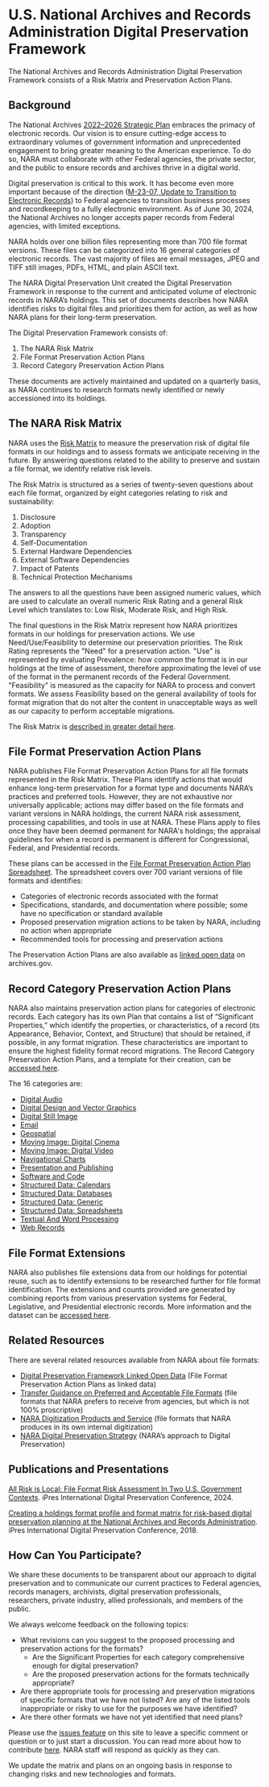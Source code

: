 # U.S. National Archives and Records Administration Digital Preservation Framework

The National Archives and Records Administration Digital Preservation Framework consists of a Risk Matrix and Preservation Action Plans.

## Background

The National Archives [2022–2026 Strategic Plan](https://www.archives.gov/about/plans-reports/strategic-plan/strategic-plan-2022-2026) embraces the primacy of electronic records. Our vision is to ensure cutting-edge access to extraordinary volumes of government informa­tion and unprecedented engagement to bring greater meaning to the American experience. To do so, NARA must collaborate with other Federal agencies, the private sector, and the public to ensure records and archives thrive in a digital world.

Digital preservation is critical to this work. It has become even more important because of the direction ([M-23-07, Update to Transition to Electronic Records](https://www.whitehouse.gov/wp-content/uploads/2022/12/M_23_07-M-Memo-Electronic-Records_final.pdf)) to Federal agencies to transition business processes and recordkeeping to a fully electronic environment. As of June 30, 2024, the National Archives no longer accepts paper records from Federal agencies, with limited exceptions.


NARA holds over one billion files representing more than 700 file format versions. These files can be categorized into 16 general categories of electronic records. The vast majority of files are email messages, JPEG and TIFF still images, PDFs, HTML, and plain ASCII text.

The NARA Digital Preservation Unit created the Digital Preservation Framework in response to the current and anticipated volume of electronic records in NARA’s holdings. This set of documents describes how NARA identifies risks to digital files and prioritizes them for action, as well as how NARA plans for their long-term preservation. 

The Digital Preservation Framework consists of:
1. The NARA Risk Matrix
2. File Format Preservation Action Plans
3. Record Category Preservation Action Plans

These documents are actively maintained and updated on a quarterly basis, as NARA continues to research formats newly identified or newly accessioned into its holdings.

## The NARA Risk Matrix

NARA uses the [Risk Matrix](https://github.com/usnationalarchives/digital-preservation/tree/master/Digital_Preservation_Risk_Matrix) to measure the preservation risk of digital file formats in our holdings and to assess formats we anticipate receiving in the future. By answering questions related to the ability to preserve and sustain a file format, we identify relative risk levels.

The Risk Matrix is structured as a series of twenty-seven questions about each file format, organized by eight categories relating to risk and sustainability:

1. Disclosure
2. Adoption
3. Transparency
4. Self-Documentation
5. External Hardware Dependencies
6. External Software Dependencies
7. Impact of Patents
8. Technical Protection Mechanisms

The answers to all the questions have been assigned numeric values, which are used to calculate an overall numeric Risk Rating and a general Risk Level which translates to: Low Risk, Moderate Risk, and High Risk.

The final questions in the Risk Matrix represent how NARA prioritizes formats in our holdings for preservation actions. We use Need/Use/Feasibility to determine our preservation priorities. The Risk Rating represents the "Need" for a preservation action. "Use" is represented by evaluating Prevalence: how common the format is in our holdings at the time of assessment, therefore approximating the level of use of the format in the permanent records of the Federal Government. "Feasibility" is measured as the capacity for NARA to process and convert formats. We assess Feasibility based on the general availability of tools for format migration that do not alter the content in unacceptable ways as well as our capacity to perform acceptable migrations.

The Risk Matrix is [described in greater detail here](https://github.com/usnationalarchives/digital-preservation/blob/master/Digital_Preservation_Risk_Matrix/readme.md).

## File Format Preservation Action Plans
NARA publishes File Format Preservation Action Plans for all file formats represented in the Risk Matrix. These Plans identify actions that would enhance long-term preservation for a format type and documents NARA’s practices and preferred tools. However, they are not exhaustive nor universally applicable; actions may differ based on the file formats and variant versions in NARA holdings, the current NARA risk assessment, processing capabilities, and tools in use at NARA. These Plans apply to files once they have been deemed permanent for NARA's holdings; the appraisal guidelines for when a record is permanent is different for Congressional, Federal, and Presidential records.

These plans can be accessed in the [File Format Preservation Action Plan Spreadsheet](https://github.com/usnationalarchives/digital-preservation/tree/master/Digital_Preservation_Plan_Spreadsheet). The spreadsheet covers over 700 variant versions of file formats and identifies:

* Categories of electronic records associated with the format
* Specifications, standards, and documentation where possible; some have no specification or standard available
* Proposed preservation migration actions to be taken by NARA, including no action when appropriate
* Recommended tools for processing and preservation actions

The Preservation Action Plans are also available as [linked open data](https://www.archives.gov/preservation/digital-preservation/linked-data) on archives.gov.

## Record Category Preservation Action Plans

NARA also maintains preservation action plans for categories of electronic records. Each category has its own Plan that contains a list of “Significant Properties,” which identify the properties, or characteristics, of a record (its Appearance, Behavior, Context, and Structure) that should be retained, if possible, in any format migration. These characteristics are important to ensure the highest fidelity format record migrations. The Record Category Preservation Action Plans, and a template for their creation, can be [accessed here](https://github.com/usnationalarchives/digital-preservation/blob/master/Digital_Preservation_Record_Categories/NARA_PreservationActionPlan_Template.docx "accessed here"). 

The 16 categories are:

- [Digital Audio](https://github.com/usnationalarchives/digital-preservation/blob/master/Digital_Preservation_Record_Categories/NARA_PreservationActionPlan_DigitalAudio.md "Digital Audio")
- [Digital Design and Vector Graphics](https://github.com/usnationalarchives/digital-preservation/blob/master/Digital_Preservation_Record_Categories/NARA_PreservationActionPlan_DigitalDesignAndVectorGraphics.md "Digital Design and Vector Graphics")
- [Digital Still Image](https://github.com/usnationalarchives/digital-preservation/blob/master/Digital_Preservation_Record_Categories/NARA_PreservationActionPlan_DigitalStillImage.md "Digital Still Image")
- [Email](https://github.com/usnationalarchives/digital-preservation/blob/master/Digital_Preservation_Record_Categories/NARA_PreservationActionPlan_Email.md "Email")
- [Geospatial](https://github.com/usnationalarchives/digital-preservation/blob/master/Digital_Preservation_Record_Categories/NARA_PreservationActionPlan_Geospatial.md "Geospatial")
- [Moving Image: Digital Cinema](https://github.com/usnationalarchives/digital-preservation/blob/master/Digital_Preservation_Record_Categories/NARA_PreservationActionPlan_DigitalCinema.md "Moving Image: Digital Cinema")
- [Moving Image: Digital Video](https://github.com/usnationalarchives/digital-preservation/blob/master/Digital_Preservation_Record_Categories/NARA_PreservationActionPlan_DigitalVideo.md "Moving Image: Digital Video")
- [Navigational Charts](https://github.com/usnationalarchives/digital-preservation/blob/master/Digital_Preservation_Record_Categories/NARA_PreservationActionPlan_NavigationalCharts.md "Navigational Charts")
- [Presentation and Publishing](https://github.com/usnationalarchives/digital-preservation/blob/master/Digital_Preservation_Record_Categories/NARA_PreservationActionPlan_PresentationAndPublishing.md "Presentation and Publishing")
- [Software and Code](https://github.com/usnationalarchives/digital-preservation/blob/master/Digital_Preservation_Record_Categories/NARA_PreservationActionPlan_SoftwareAndCode.md "Software and Code")
- [Structured Data: Calendars](https://github.com/usnationalarchives/digital-preservation/blob/master/Digital_Preservation_Record_Categories/NARA_PreservationActionPlan_Calendars.md "Calendars")
- [Structured Data: Databases](https://github.com/usnationalarchives/digital-preservation/blob/master/Digital_Preservation_Record_Categories/NARA_PreservationActionPlan_Databases.md "Structured Data: Databases")
- [Structured Data: Generic](https://github.com/usnationalarchives/digital-preservation/blob/master/Digital_Preservation_Record_Categories/NARA_PreservationActionPlan_StructuredData.md "Structured Data: Generic")
- [Structured Data: Spreadsheets](https://github.com/usnationalarchives/digital-preservation/blob/master/Digital_Preservation_Record_Categories/NARA_PreservationActionPlan_Spreadsheets.md "Structured Data: Spreadsheets")
- [Textual And Word Processing](https://github.com/usnationalarchives/digital-preservation/blob/master/Digital_Preservation_Record_Categories/NARA_PreservationActionPlan_TextualAndWordProcessing.md "Textual And Word Processing")
- [Web Records](https://github.com/usnationalarchives/digital-preservation/blob/master/Digital_Preservation_Record_Categories/NARA_PreservationActionPlan_WebRecords.md "Web Records")


## File Format Extensions

NARA also publishes file extensions data from our holdings for potential reuse, such as to identify extensions to be researched further for file format identification. The extensions and counts provided are generated by combining reports from various preservation systems for Federal, Legislative, and Presidential electronic records. More information and the dataset can be [accessed here](https://github.com/usnationalarchives/digital-preservation/tree/master/File_Extensions).

## Related Resources

There are several related resources available from NARA about file formats:

* [Digital Preservation Framework Linked Open Data](https://www.archives.gov/preservation/digital-preservation/linked-data) (File Format Preservation Action Plans as linked data)
* [Transfer Guidance on Preferred and Acceptable File Formats](https://www.archives.gov/records-mgmt/policy/transfer-guidance.html) (file formats that NARA prefers to receive from agencies, but which is not 100% proscriptive)
* [NARA Digitization Products and Service](https://www.archives.gov/preservation/products/) (file formats that NARA produces in its own internal digitization)
* [NARA Digital Preservation Strategy](https://www.archives.gov/preservation/electronic-records/digital-preservation-strategy) (NARA’s approach to Digital Preservation)

## Publications and Presentations
[All Risk is Local: File Format Risk Assessment In Two U.S. Government Contexts](https://ipres2024.pubpub.org/pub/xtwb1guc/). iPres International Digital Preservation Conference, 2024.

[Creating a holdings format profile and format matrix for risk-based digital preservation planning at the National Archives and Records Administration](https://osf.io/ctw3g/). iPres International Digital Preservation Conference, 2018.

## How Can You Participate?

We share these documents to be transparent about our approach to digital preservation and to communicate our current practices to Federal agencies, records managers, archivists, digital preservation professionals, researchers, private industry, allied professionals, and members of the public.


We always welcome feedback on the following topics:
* What revisions can you suggest to the proposed processing and preservation actions for the formats?
  * Are the Significant Properties for each category comprehensive enough for digital preservation?
  * Are the proposed preservation actions for the formats technically appropriate?
* Are there appropriate tools for processing and preservation migrations of specific formats that we have not listed? Are any of the listed tools inappropriate or risky to use for the purposes we have identified?
* Are there other formats we have not yet identified that need plans?

Please use the [issues feature](https://github.com/usnationalarchives/digital-preservation/issues) on this site to leave a specific comment or question or to just start a discussion. You can read more about how to contribute [here](https://github.com/usnationalarchives/digital-preservation/blob/master/CONTRIBUTING.md). NARA staff will respond as quickly as they can.

We update the matrix and plans on an ongoing basis in response to changing risks and new technologies and formats.
